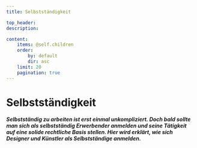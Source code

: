 ```yaml
---
title: Selbstständigkeit

top_header:  
description:

content:
    items: @self.children
    order:
        by: default
        dir: asc
    limit: 20
    pagination: true
---
```


# Selbstständigkeit

##### Selbstständig zu arbeiten ist erst einmal unkompliziert. Doch bald sollte man sich als selbstständig Erwerbender anmelden und seine Tätigkeit auf eine solide rechtliche Basis stellen. Hier wird erklärt, wie sich Designer und Künstler als Selbstständige anmelden.

<br />
